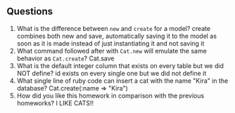 ## Questions

1. What is the difference between `new` and `create` for a model?
create combines both new and save, automatically saving it to the model as soon as it is made instead of just instantiating it and not saving it
2. What command followed after with `Cat.new` will emulate the same behavior as `Cat.create`?
Cat.save
3. What is the default integer column that exists on every table but we did NOT define?
id exists on every single one but we did not define it 
4. What single line of ruby code can insert a cat with the name "Kira" in the database?
Cat.create(:name => "Kira")
5. How did you like this homework in comparison with the previous homeworks?
I LIKE CATS!!

